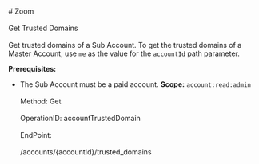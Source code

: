 <br>#     Zoom</br>
<br>Get Trusted Domains</br>
<br>Get trusted domains of a Sub Account. To get the trusted domains of a Master Account, use `me` as the value for the `accountId` path parameter.

**Prerequisites:**
* The Sub Account must be a paid account.
**Scope:** `account:read:admin` </br>
<br>Method: Get</br>
<br>OperationID: accountTrustedDomain</br>
<br>EndPoint:</br>
<br>/accounts/{accountId}/trusted_domains</br>

